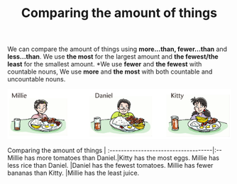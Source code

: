 ﻿---
layout: post
title:  "Comparing the amount of things"
description: Comparing the amount of things
keywords: 
categories: grammar
---
We can compare the amount of things using **more...than, fewer...than** and **less...than**. We use **the most** for the largest amount and **the fewest/the least** for the smallest amount.
*We use **fewer** and **the fewest** with countable nouns, We use **more** and **the most** with both countable and uncountable nouns.

![comparing.png][1]

Comparing the amount of things       |
:------------------------------------|:--
Millie has more tomatoes than Daniel.|Kitty has the most eggs.
Millie has less rice than Daniel.    |Daniel has the fewest tomatoes.
Millie has fewer bananas than Kitty. |Millie has the least juice.



  [1]: https://github.com/InfiniteWu/InfiniteWu.github.io/blob/master/images/comparing.png?raw=true